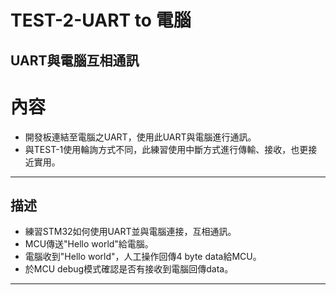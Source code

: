 TEST-2-UART to 電腦
===
UART與電腦互相通訊
---
# 內容
- 開發板連結至電腦之UART，使用此UART與電腦進行通訊。
- 與TEST-1使用輪詢方式不同，此練習使用中斷方式進行傳輸、接收，也更接近實用。
---
## 描述
- 練習STM32如何使用UART並與電腦連接，互相通訊。
- MCU傳送"Hello world"給電腦。
- 電腦收到"Hello world"，人工操作回傳4 byte data給MCU。
- 於MCU debug模式確認是否有接收到電腦回傳data。
---